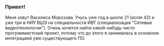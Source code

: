 ### Привет!

Меня зовут Василиса Морозова. 
Учусь уже год в школе 21 (ecole 42) и уже три в НИУ ВШЭ на специальности ИВТ (специализация "Сетевые видеотехнологии").
Очень хочется найти какой-нибудь чисто программистский проект, потому что до этого я занималась в основном интеграцией уже существующего ПО.
